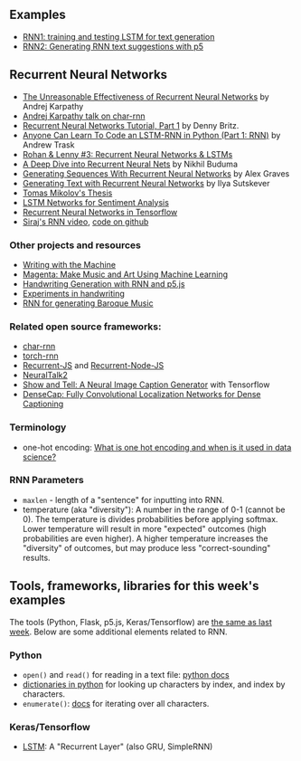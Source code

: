## Examples
* [RNN1: training and testing LSTM for text generation](https://github.com/shiffman/NOC-S17-2-Intelligence-Learning/tree/master/week6-rnn-tensorflow/01a_rnn_keras)
* [RNN2: Generating RNN text suggestions with p5](https://github.com/shiffman/NOC-S17-2-Intelligence-Learning/tree/master/week6-rnn-tensorflow/01b_rnn_flask_js)

## Recurrent Neural Networks
* [The Unreasonable Effectiveness of Recurrent Neural Networks](http://karpathy.github.io/2015/05/21/rnn-effectiveness/) by Andrej Karpathy
* [Andrej Karpathy talk on char-rnn](https://skillsmatter.com/skillscasts/6611-visualizing-and-understanding-recurrent-networks)
* [Recurrent Neural Networks Tutorial, Part 1](http://www.wildml.com/2015/09/recurrent-neural-networks-tutorial-part-1-introduction-to-rnns/) by Denny Britz.
* [Anyone Can Learn To Code an LSTM-RNN in Python (Part 1: RNN)](https://iamtrask.github.io/2015/11/15/anyone-can-code-lstm/) by Andrew Trask
* [Rohan & Lenny #3: Recurrent Neural Networks & LSTMs](https://ayearofai.com/rohan-lenny-3-recurrent-neural-networks-10300100899b)
* [A Deep Dive into Recurrent Neural Nets](http://nikhilbuduma.com/2015/01/11/a-deep-dive-into-recurrent-neural-networks/) by Nikhil Buduma
* [Generating Sequences With Recurrent Neural Networks](http://arxiv.org/abs/1308.0850) by Alex Graves
* [Generating Text with Recurrent Neural Networks](http://www.cs.utoronto.ca/~ilya/pubs/2011/LANG-RNN.pdf) by Ilya Sutskever
* [Tomas Mikolov's Thesis](http://www.fit.vutbr.cz/~imikolov/rnnlm/thesis.pdf)
* [LSTM Networks for Sentiment Analysis](http://deeplearning.net/tutorial/lstm.html)
* [Recurrent Neural Networks in Tensorflow](https://www.tensorflow.org/versions/r0.10/tutorials/recurrent/)
* [Siraj's RNN video](https://www.youtube.com/watch?v=cdLUzrjnlr4), [code on github](https://github.com/llSourcell/recurrent_neural_net_demo/blob/master/rnn.py)

### Other projects and resources
* [Writing with the Machine](https://www.robinsloan.com/notes/writing-with-the-machine/)
* [Magenta: Make Music and Art Using Machine Learning](https://magenta.tensorflow.org/)
* [Handwriting Generation with RNN and p5.js](http://blog.otoro.net/2017/01/01/recurrent-neural-network-artist/)
* [Experiments in handwriting](http://distill.pub/2016/handwriting/)
* [RNN for generating Baroque Music](https://www.youtube.com/watch?v=SacogDL_4JU)

### Related open source frameworks:
* [char-rnn](https://github.com/karpathy/char-rnn)
* [torch-rnn](https://github.com/jcjohnson/torch-rnn)
* [Recurrent-JS](https://github.com/karpathy/recurrentjs) and [Recurrent-Node-JS](https://github.com/shiffman/Recurrent-Node-JS)
* [NeuralTalk2](https://github.com/karpathy/neuraltalk2)
* [Show and Tell: A Neural Image Caption Generator](https://github.com/tensorflow/models/tree/master/im2txt) with Tensorflow
* [DenseCap: Fully Convolutional Localization Networks for Dense Captioning](http://cs.stanford.edu/people/karpathy/densecap/)


### Terminology
* one-hot encoding: [What is one hot encoding and when is it used in data science?](https://www.quora.com/What-is-one-hot-encoding-and-when-is-it-used-in-data-science)

### RNN Parameters
* `maxlen` - length of a "sentence" for inputting into RNN.
* temperature (aka "diversity"): A number in the range of 0-1 (cannot be 0). The temperature is divides probabilities before applying softmax. Lower temperature will result in more "expected" outcomes (high probabilities are even higher). A higher temperature increases the "diversity" of outcomes, but may produce less "correct-sounding" results.

## Tools, frameworks, libraries for this week's examples

The tools (Python, Flask, p5.js, Keras/Tensorflow) are [the same as last week](https://github.com/shiffman/NOC-S17-2-Intelligence-Learning/tree/master/week5-cnn-tensorflow#tools-frameworks-libraries-for-this-week). Below are some additional elements related to RNN.

### Python
* `open()` and `read()` for reading in a text file: [python docs](https://docs.python.org/2/tutorial/inputoutput.html)
* [dictionaries in python](https://docs.python.org/3/tutorial/datastructures.html#tut-dictionaries) for looking up characters by index, and index by characters.
* `enumerate()`: [docs](https://docs.python.org/2.3/whatsnew/section-enumerate.html) for iterating over all characters.

### Keras/Tensorflow
* [LSTM](https://keras.io/layers/recurrent/): A "Recurrent Layer" (also GRU, SimpleRNN)
